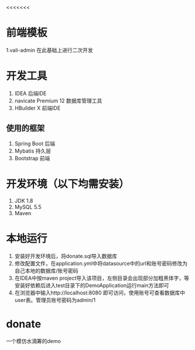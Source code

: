 <<<<<<< 
# 前端模板
1.vali-admin
在此基础上进行二次开发

# 开发工具
1. IDEA 后端IDE
2. navicate Premium 12 数据库管理工具
3. HBuilder X 前端IDE

## 使用的框架
1. Spring Boot 后端
2. Mybatis 持久层
3. Bootstrap 前端


# 开发环境（以下均需安装）
1. JDK 1.8
2. MySQL 5.5
3. Maven

# 本地运行
1. 安装好开发环境后，将donate.sql导入数据库
2. 修改配置文件，在application.yml中将datasource中的url和账号密码修改为自己本地的数据库/账号密码
4. 在IDEA中按maven project导入该项目，左侧目录会出现部分加粗黑体字，等安装好依赖后进入test目录下的DemoApplication运行main方法即可
5. 在浏览器中输入http://localhost:8080 即可访问，使用账号可查看数据库中user表。管理员账号密码为admin/1

# donate
一个模仿水滴筹的demo
>>>>>>>
